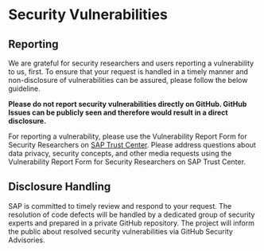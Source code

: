 # Security Vulnerabilities

## Reporting

We are grateful for security researchers and users reporting a vulnerability to us, first. To ensure that your request is handled in a timely manner and non-disclosure of vulnerabilities can be assured, please follow the below guideline.

**Please do not report security vulnerabilities directly on GitHub. GitHub Issues can be publicly seen and therefore would result in a direct disclosure.**

For reporting a vulnerability, please use the Vulnerability Report Form for Security Researchers on [SAP Trust Center](https://www.sap.com/about/trust-center/security/incident-management.html).
Please address questions about data privacy, security concepts, and other media requests using the Vulnerability Report Form for Security Researchers on SAP Trust Center.



## Disclosure Handling

SAP is committed to timely review and respond to your request. The resolution of code defects will be handled by a dedicated group of security experts and prepared in a private GitHub repository. The project will inform the public about resolved security vulnerabilities via GitHub Security Advisories.
